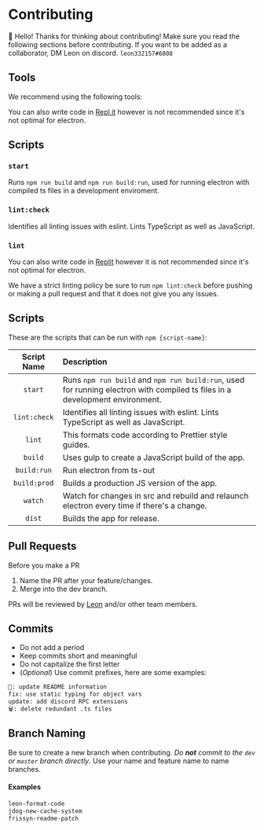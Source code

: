 # Contributing

👋 Hello! Thanks for thinking about contributing! Make sure you read the following sections before contributing.
If you want to be added as a collaborator, DM Leon on discord. `leon332157#6808`

## Tools
We recommend using the following tools:

You can also write code in [Repl.it](https://repl.it/@leon332157/repl-it-electron) however is not recommended since it's not optimal for electron. 
## Scripts

### `start`

Runs `npm run build` and `npm run build:run`, used for running electron with compiled ts files in a development enviroment. 

### `lint:check`

Identifies all linting issues with eslint. Lints TypeScript as well as JavaScript.

### `lint`

You can also write code in [Replit](https://repl.it/@leon332157/repl-it-electron) however it is not recommended since it's not optimal for electron.

We have a strict linting policy be sure to run `npm lint:check` before pushing or making a pull request and that it does not give you any issues.

## Scripts

These are the scripts that can be run with `npm {script-name}`:

|Script Name     |Description                                                                                                               |
|:--------------:|:-------------------------------------------------------------------------------------------------------------------------|
|`start`         |Runs `npm run build` and `npm run build:run`, used for running electron with compiled ts files in a development environment.|
|`lint:check`    |Identifies all linting issues with eslint. Lints TypeScript as well as JavaScript.                                        |
|`lint`          |This formats code according to Prettier style guides.                                                                     |
|`build`         |Uses gulp to create a JavaScript build of the app.                                                                        |
|`build:run`     |Run electron from ts-out                                                                                                  |
|`build:prod`    |Builds a production JS version of the app.                                                                                |
|`watch`      |Watch for changes in src and rebuild and relaunch electron every time if there's a change.                                |
|`dist`          |Builds the app for release.                                                                                               | 

## Pull Requests

Before you make a PR

1. Name the PR after your feature/changes. 
2. Merge into the dev branch.

PRs will be reviewed by [Leon](https://github.com/leon332157) and/or other team members.

## Commits

+ Do not add a period
+ Keep commits short and meaningful
+ Do not capitalize the first letter
+ (*Optional*) Use commit prefixes, here are some examples:

```html
📝: update README information
fix: use static typing for object vars
update: add discord RPC extensions
🗑️: delete redundant .ts files
```

## Branch Naming

Be sure to create a new branch when contributing. *Do **not** commit to the `dev` or `master` branch directly*. Use your name and feature name to name branches.
#### Examples

```bash
leon-format-code
jdog-new-cache-system
frissyn-readme-patch
```
